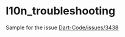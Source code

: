 # l10n_troubleshooting

Sample for the issue [Dart-Code/issues/3438](https://github.com/Dart-Code/Dart-Code/issues/3438)

